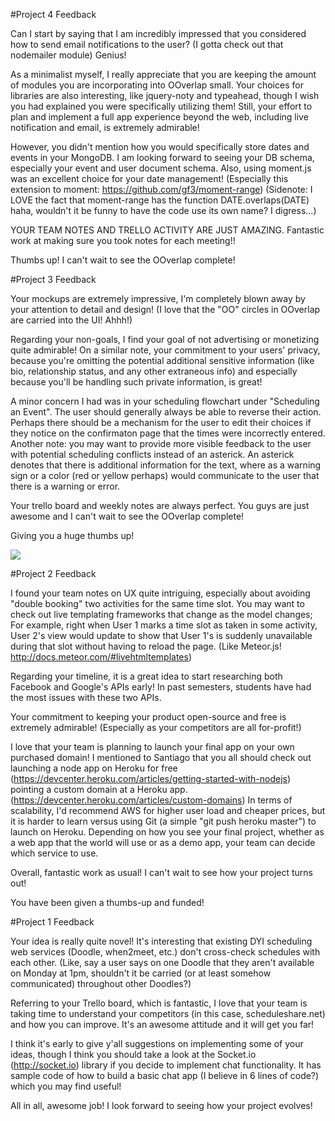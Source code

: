 #Project 4 Feedback

Can I start by saying that I am incredibly impressed that you considered how to send email notifications to the user? (I gotta check out that nodemailer module) Genius!

As a minimalist myself, I really appreciate that you are keeping the amount of modules you are incorporating into OOverlap small.  Your choices for libraries are also interesting, like jquery-noty and typeahead, though I wish you had explained you were specifically utilizing them! Still, your effort to plan and implement a full app experience beyond the web, including live notification and email, is extremely admirable! 

However, you didn't mention how you would specifically store dates and events in your MongoDB. I am looking forward to seeing your DB schema, especially your event and user document schema. Also, using moment.js was an excellent choice for your date management! (Especially this extension to moment: https://github.com/gf3/moment-range) (Sidenote: I LOVE the fact that moment-range has the function DATE.overlaps(DATE) haha, wouldn't it be funny to have the code use its own name? I digress...) 

YOUR TEAM NOTES AND TRELLO ACTIVITY ARE JUST AMAZING. Fantastic work at making sure you took notes for each meeting!!

Thumbs up! I can't wait to see the OOverlap complete!

#Project 3 Feedback

Your mockups are extremely impressive, I'm completely blown away by your attention to detail and design! (I love that the "OO" circles in OOverlap are carried into the UI! Ahhh!)

Regarding your non-goals, I find your goal of not advertising or monetizing quite admirable! On a similar note, your commitment to your users' privacy, because you're omitting the potential additional sensitive information (like bio, relationship status, and any other extraneous info) and especially because you'll be handling such private information, is great!

A minor concern I had was in your scheduling flowchart under "Scheduling an Event". The user should generally always be able to reverse their action. Perhaps there should be a mechanism for the user to edit their choices if they notice on the confirmaton page that the times were incorrectly entered. Another note: you may want to provide more visible feedback to the user with potential scheduling conflicts instead of an asterick. An asterick denotes that there is additional information for the text, where as a warning sign or a color (red or yellow perhaps) would communicate to the user that there is a warning or error.

Your trello board and weekly notes are always perfect. You guys are just awesome and I can't wait to see the OOverlap complete!

Giving you a huge thumbs up!

<img src="http://fileinabox.com/files/2008/11/thumbs-up.jpg">


#Project 2 Feedback

I found your team notes on UX quite intriguing, especially about avoiding "double booking" two activities for the same time slot. You may want to check out live templating frameworks that change as the model changes; For example, right when User 1 marks a time slot as taken in some activity, User 2's view would update to show that User 1's is suddenly unavailable during that slot without having to reload the page. (Like Meteor.js! http://docs.meteor.com/#livehtmltemplates) 

Regarding your timeline, it is a great idea to start researching both Facebook and Google's APIs early! In past semesters, students have had the most issues with these two APIs.

Your commitment to keeping your product open-source and free is extremely admirable! (Especially as your competitors are all for-profit!)

I love that your team is planning to launch your final app on your own purchased domain! I mentioned to Santiago that you all should check out launching a node app on Heroku for free (https://devcenter.heroku.com/articles/getting-started-with-nodejs) pointing a custom domain at a Heroku app. (https://devcenter.heroku.com/articles/custom-domains) In terms of scalability, I'd recommend AWS for higher user load and cheaper prices, but it is harder to learn versus using Git (a simple "git push heroku master") to launch on Heroku. Depending on how you see your final project, whether as a web app that the world will use or as a demo app, your team can decide which service to use. 

Overall, fantastic work as usual! I can't wait to see how your project turns out! 

You have been given a thumbs-up and funded! 


#Project 1 Feedback

Your idea is really quite novel! It's interesting that existing DYI scheduling web services (Doodle, when2meet, etc.) don't cross-check schedules with each other. (Like, say a user says on one Doodle that they aren't available on Monday at 1pm, shouldn't it be carried (or at least somehow communicated) throughout other Doodles?) 

Referring to your Trello board, which is fantastic, I love that your team is taking time to understand your competitors (in this case, scheduleshare.net) and how you can improve. It's an awesome attitude and it will get you far!

I think it's early to give y'all suggestions on implementing some of your ideas, though I think you should take a look at the Socket.io (http://socket.io) library if you decide to implement chat functionality. It has sample code of how to build a basic chat app (I believe in 6 lines of code?) which you may find useful!

All in all, awesome job! I look forward to seeing how your project evolves!
